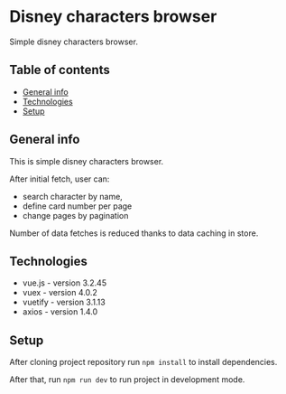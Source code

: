 # Disney characters browser
Simple disney characters browser.

## Table of contents
* [General info](#general-info)
* [Technologies](#technologies)
* [Setup](#setup)

## General info
This is simple disney characters browser.

After initial fetch, user can:
* search character by name, 
* define card number per page
* change pages by pagination

Number of data fetches is reduced thanks to data caching in store.

## Technologies
* vue.js - version 3.2.45
* vuex - version 4.0.2
* vuetify - version 3.1.13
* axios - version 1.4.0

## Setup
After cloning project repository run `npm install` to install dependencies.

After that, run `npm run dev` to run project in development mode.
